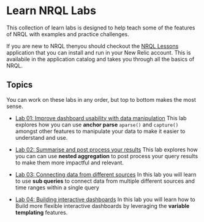 # Learn NRQL Labs

This collection of learn labs is designed to help teach some of the features of NRQL with examples and practice challenges. 

If you are new to NRQL thenyou should checkout the [NRQL Lessons](https://opensource.newrelic.com/projects/newrelic/nr1-learn-nrql) application that you can install and run in your New Relic account. This is availabile in the application catalog and takes you through all the basics of NRQL.


## Topics
You can work on these labs in any order, but top to bottom makes the most sense.

* [Lab 01: Improve dashboard usability with data manipulation](./lab-01)
This lab explores how you can use **anchor parse** `aparse()` and `capture()` amongst other features to manipulate your data to make it easier to understand and use.

* [Lab 02: Summarise and post process your results](./lab-02)
This lab explores how you can can use **nested aggregation** to post process your query results to make them more impactful and relevant.

* [Lab 03: Connecting data from different sources](./lab-03)
In this lab you will learn to use **sub queries** to connect data from multiple different sources and time ranges within a single query

* [Lab 04: Building interactive dashboards](./lab-04)
In this lab you will learn how to Build more flexible interactive dashboards by leveraging the **variable templating** features.
